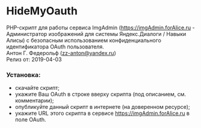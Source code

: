 # HideMyOauth
PHP-скрипт для работы сервиса ImgAdmin (https://imgAdmin.forAlice.ru - Администратор изображений для системы Яндекс.Диалоги / Навыки Алисы) с безопасным использованием конфиденциального идентификатора OAuth пользователя.
<br>Антон Г. Федерольф (zz-anton@yandex.ru)
<br>Релиз от: 2019-04-03
### Установка:
- скачайте скрипт;
- укажите Ваш OAuth в строке вверху скрипта (под описанием, см. комментарии);
- опубликуйте данный скрипт в интернете (на доверенном ресурсе);
- укажите URL этого скрипта в сервисе https://imgAdmin.forAlice.ru в поле OAuth.
